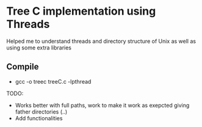 # Tree C implementation using Threads

Helped me to understand threads and directory structure of Unix as well as using some extra libraries

## Compile 
- gcc -o treec treeC.c -lpthread

TODO: 

- Works better with full paths, work to make it work as exepcted giving father directories (..)
- Add functionalities       
